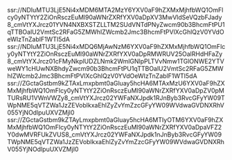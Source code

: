 ssr://NDIuMTU3LjE5Ni4xMDM6MTA2MzY6YXV0aF9hZXMxMjhfbWQ1OmFlcy0yNTYtY2ZiOnRsczEuMl90aWNrZXRfYXV0aDpXV3MwVldSeVQzbFJady8_cmVtYXJrcz01YVN4NXBXSTZLLTM2SUdVNTdPNyZwcm90b3BhcmFtPU1qTTBOalU2VmtSc2RFaG5ZMWhIZWcmb2Jmc3BhcmFtPVlXcGhlQzV0YVdOeWIzTnZablF1WTI5dA
ssr://NDIuMTU3LjE5Ni4xMDQ6MjAwNzM6YXV0aF9hZXMxMjhfbWQ1OmFlcy0yNTYtY2ZiOnRsczEuMl90aWNrZXRfYXV0aDpRMWRUV25OalRHdHFaZy8_cmVtYXJrcz01cFMyNkplUDZLNmk2WmlGNlpPLTVvNmw1TGlONWE2YTVweWY1cHUwNXBhdyZwcm90b3BhcmFtPU1qTTBOalU2VmtSc2RFaG5ZMWhIZWcmb2Jmc3BhcmFtPVlXcGhlQzV0YVdOeWIzTnZablF1WTI5dA
ssr://ZGctaGstbm9kZTAxLmxpbmt0aGluay5hcHA6MTAxMzU6YXV0aF9hZXMxMjhfbWQ1OmFlcy0yNTYtY2ZiOnRsczEuMl90aWNrZXRfYXV0aDpZV0pMTURsRU1VWnVWZy8_cmVtYXJrcz02YWFaNXJpdk1RJnByb3RvcGFyYW09TWpNME5qVTZWa1JzZEVoblkxaEhlZyZvYmZzcGFyYW09WVdwaGVDNXRhV055YjNOdlpuUXVZMjl0
ssr://ZGctaGstbm9kZTAyLmxpbmt0aGluay5hcHA6MTIyOTM6YXV0aF9hZXMxMjhfbWQ1OmFlcy0yNTYtY2ZiOnRsczEuMl90aWNrZXRfYXV0aDpaVFZ2Y0dwMVRFUkZVUS8_cmVtYXJrcz02YWFaNXJpdk1nJnByb3RvcGFyYW09TWpNME5qVTZWa1JzZEVoblkxaEhlZyZvYmZzcGFyYW09WVdwaGVDNXRhV055YjNOdlpuUXVZMjl0
